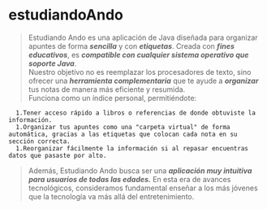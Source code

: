 # estudiandoAndo
>Estudiando Ando es una aplicación de Java diseñada para organizar apuntes de forma ***sencilla*** y con ***etiquetas***. Creada con ***fines educativos***, es ***compatible con cualquier sistema operativo que soporte Java***.<br>Nuestro objetivo no es reemplazar los procesadores de texto, sino ofrecer una ***herramienta complementaria*** que te ayude a ***organizar*** tus notas de manera más eficiente y resumida.<br>Funciona como un índice personal, permitiéndote:

      1.Tener acceso rápido a libros o referencias de donde obtuviste la información.
      1.Organizar tus apuntes como una "carpeta virtual" de forma automática, gracias a las etiquetas que colocan cada nota en su sección correcta.
      1.Reorganizar fácilmente la información si al repasar encuentras datos que pasaste por alto.

>Además, Estudiando Ando busca ser una ***aplicación muy intuitiva para usuarios de todas las edades.*** En esta era de avances tecnológicos, consideramos fundamental enseñar a los más jóvenes que la tecnología va más allá del entretenimiento.

